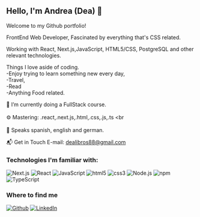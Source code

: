 <h2>Hello, I'm Andrea (Dea) 👋 </h2>

<p>Welcome to my Github portfolio! </p> 

FrontEnd Web Developer, Fascinated by everything that's CSS related. 

Working with React, Next.js,JavaScript, HTML5/CSS, PostgreSQL and other relevant technologies.


Things I love aside of coding.<br/>
-Enjoy trying to learn something new every day,<br/>
-Travel, <br/>
-Read <br/>
-Anything Food related. <br/>


🌱 I’m currently doing a FullStack course.<br/>
<br/>
⚙️ Mastering: .react,.next.js,.html,.css,.js,.ts <br
<br/>                                                     
💬 Speaks spanish, english and german.

📬 Get in Touch
E-mail: dealibros88@gmail.com

<h3>Technologies I'm familiar with:</h3>
<p>
  <img alt="Next.js" src="https://img.shields.io/badge/-Next.js-45b8d8?style=flat-square&logo=next.js&logoColor=white" />
  <img alt="React" src="https://img.shields.io/badge/-React-45b8d8?style=flat-square&logo=react&logoColor=white" />
  <img alt="JavaScript" src="https://img.shields.io/badge/-JavaScript-orange?style=flat-square&logo=javascript&logoColor=white" />
  <img alt="html5" src="https://img.shields.io/badge/-HTML5-E34F26?style=flat-square&logo=html5&logoColor=white" />
  <img alt="css3" src="https://img.shields.io/badge/-CSS-brightgreen?style=flat-square?logo=css3&logoColor=white" />
  <img alt="Node.js" src="https://img.shields.io/badge/-Node.js-blueviolet?style=flat-square&logo=node.js&logoColor=white" />
  <img alt="npm" src="https://img.shields.io/badge/-NPM-CB3837?style=flat-square&logo=npm&logoColor=white" />
  <img alt="TypeScript" src="https://img.shields.io/badge/-TypeScript-007ACC?style=flat-square&logo=typescript&logoColor=white" />
</p>
<h3>Where to find me</h3>
<p><a href="github.com/Dealibros" target="_blank"><img alt="Github" src="https://img.shields.io/badge/GitHub-%2312100E.svg?&style=for-the-badge&logo=Github&logoColor=white" /></a> <a href="https://www.linkedin.com/in/andrea-mikula/" target="_blank"><img alt="LinkedIn" src="https://img.shields.io/badge/linkedin-%230077B5.svg?&style=for-the-badge&logo=linkedin&logoColor=white" /></a> 
</p>




